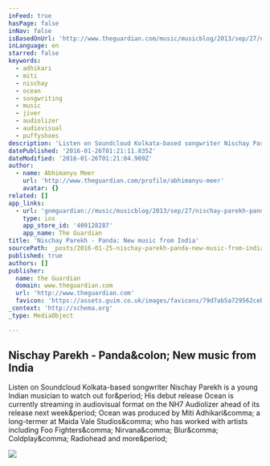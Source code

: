 ```yaml
---
inFeed: true
hasPage: false
inNav: false
isBasedOnUrl: 'http://www.theguardian.com/music/musicblog/2013/sep/27/nischay-parekh-panda-new-music-india'
inLanguage: en
starred: false
keywords:
  - adhikari
  - miti
  - nischay
  - ocean
  - songwriting
  - music
  - jiver
  - audiolizer
  - audiovisual
  - puffyshoes
description: 'Listen on Soundcloud Kolkata-based songwriter Nischay Parekh is a young Indian musician to watch out for. His debut release Ocean is currently streaming in audiovisual format on the NH7 Audiolizer ahead of its release next week. Ocean was produced by Miti Adhikari, a long-termer at Maida Vale Studios, who has worked with artists including Foo Fighters, Nirvana, Blur, Coldplay, Radiohead and more.'
datePublished: '2016-01-26T01:21:11.835Z'
dateModified: '2016-01-26T01:21:04.909Z'
author:
  - name: Abhimanyu Meer
    url: 'http://www.theguardian.com/profile/abhimanyu-meer'
    avatar: {}
related: []
app_links:
  - url: 'gnmguardian://music/musicblog/2013/sep/27/nischay-parekh-panda-new-music-india?contenttype=Article&source=applinks'
    type: ios
    app_store_id: '409128287'
    app_name: The Guardian
title: 'Nischay Parekh - Panda: New music from India'
sourcePath: _posts/2016-01-25-nischay-parekh-panda-new-music-from-india.md
published: true
authors: []
publisher:
  name: the Guardian
  domain: www.theguardian.com
  url: 'http://www.theguardian.com'
  favicon: 'https://assets.guim.co.uk/images/favicons/79d7ab5a729562cebca9c6a13c324f0e/32x32.ico'
_context: 'http://schema.org'
_type: MediaObject

---
```

<article style=""><h1>Nischay Parekh - Panda&amp;colon; New music from India</h1><p>Listen on Soundcloud Kolkata-based songwriter Nischay Parekh is a young Indian musician to watch out for&amp;period; His debut release Ocean is currently streaming in audiovisual format on the NH7 Audiolizer ahead of its release next week&amp;period; Ocean was produced by Miti Adhikari&amp;comma; a long-termer at Maida Vale Studios&amp;comma; who has worked with artists including Foo Fighters&amp;comma; Nirvana&amp;comma; Blur&amp;comma; Coldplay&amp;comma; Radiohead and more&amp;period;</p><img src="https://assets.guim.co.uk/images/2170b16eb045a34f8c79761b203627b4/fallback-logo.png" /></article>